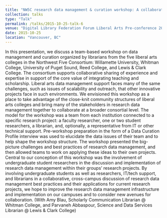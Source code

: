 ```yaml
---
title: "NW5C research data management & curation workshop: A collaborative model for liberal arts colleges"
collection: talks
type: "Talk"
permalink: /talks/2015-10-25-talk-6
venue: "Digital Library Federation Forum Liberal Arts Pre-conference 2015"
date: 2015-10-25
location: "Vancouver, BC"
---
```


In this presentation, we discuss a team-based workshop on data management and curation organized by librarians from the five liberal arts colleges in the Northwest Five Consortium: Willamette University, Whitman College, University of Puget Sound, Reed College, and Lewis &amp; Clark College. The consortium supports collaborative sharing of experience and expertise in support of the core value of integrating teaching and scholarship. Liberal arts data management support faces many of the same challenges, such as issues of scalability and outreach, that other innovative projects face in such environments. We envisioned this workshop as a place to take advantage of the close-knit community structures of liberal arts colleges and bring many of the stakeholders in research data management together to collaborate at a broader consortial level. The model for the workshop was a team from each institution connected to a specific research project: a faculty researcher, one or two student researchers, a librarian, and, optionally, a representative from IT or other technical support. Pre-workshop preparation in the form of a Data Curation Profile interview was used to elucidate the data issues of their team and to help shape the workshop structure. The workshop presented the big-picture challenges and best practices of research data management, and then allowed teams to work on applying these ideas to their own projects. Central to our conception of this workshop was the involvement of undergraduate student researchers in the discussion and implementation of research data management within their groups’ research projects. By involving undergraduate students as well as researchers, IT/tech support, and librarians in a collaborative, cross-campus discussion of research data management best practices and their applications for current research projects, we hope to improve the research data management infrastructure and implementation on our campuses and to consider new avenues for collaboration. (With Amy Blau, Scholarly Communication Librarian @ Whitman College, and Parvaneh Abbaspour, Science and Data Services Librarian @ Lewis &amp; Clark College)
